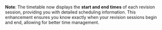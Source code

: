 **Note**: The timetable now displays the **start and end times** of each revision session, providing you with detailed scheduling information. This enhancement ensures you know exactly when your revision sessions begin and end, allowing for better time management.